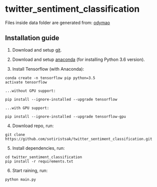 # twitter_sentiment_classification

Files inside data folder are generated from: [odymao](https://github.com/odymao/Representations-for-linguistic-sentiment-content-using-computational-intelligence)



## Installation guide

1.  Download and setup [git](https://git-scm.com/downloads).
    

2.  Download and setup [anaconda](https://repo.anaconda.com/archive/Anaconda3-5.2.0-Windows-x86_64.exe) (for installing Python 3.6 version).
    

3.  Install Tensorflow (with Anaconda):
```
conda create -n tensorflow pip python=3.5
activate tensorflow
```
    ...without GPU support:
```
pip install --ignore-installed --upgrade tensorflow
```
    ...with GPU support:
```
pip install --ignore-installed --upgrade tensorflow-gpu 
```

4.  Download repo, run:

```
git clone https://github.com/sotiristsak/twitter_sentiment_classification.git
```

5.  Install dependencies, run:
```
cd twitter_sentiment_classification
pip install -r requirements.txt
```

6.  Start raining, run:
```
python main.py
```
